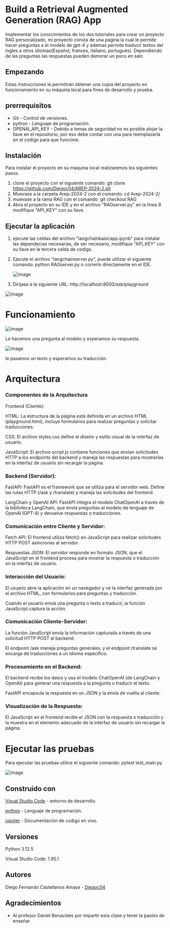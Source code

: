 # Build a Retrieval Augmented Generation (RAG) App
Implementar los conocimientos de los dos tutoriales para crear un proyecto RAG personalizado, mi proyecto consta de una pagina la cual le permite hacer preguntas a el modelo de gpt-4 y ademas permite traducir textos del ingles a otros idiomas(Español, frances, italiano, portugués). Dependiendo de las preguntas las respuestas pueden demorar un poco en salir.

## Empezando
Estas instrucciones le permitirán obtener una copia del proyecto en funcionamiento en su máquina local para fines de desarrollo y prueba.

## prerrequisitos
* Git - Control de versiones.
* python - Lenguaje de programación.
* OPENAI_API_KEY - Debido a temas de seguridad no es posible alojar la llave en el repositorio, por eso debe contar con una para reemplazarla en el codigo para que funcione.

## Instalación 
Para instalar el proyecto en su maquina local realizaremos los siguientes pasos.

1. clone el proyecto con el siguiente comando: git clone https://github.com/Diegoc04/AREP-2024-2.git
2. Muevase a la carpeta Arep-2024-2 con el comando: cd Arep-2024-2/
3. muevase a la rama RAG con el comando: git checkout RAG
4. Abra el proyecto en su IDE y en el archivo "RAGserver.py" en la linea 8 modifique "API_KEY" con su llave.

## Ejecutar la aplicación

1. ejecute las celdas del archivo "langchainbasicapp.ipynb" para instalar las dependecias necesarias, de ser necesario, modifique "API_KEY" con su llave en la tercera celda de codigo.

2. Ejecute el archivo "langchainserver.py", puede utilizar el siguiente comando: python RAGserver.py o correrlo directamente en el IDE.

   ![image](https://github.com/user-attachments/assets/8ab9ca07-0f2b-49cc-b1fd-a518c68b40cd)


3. Dirijase a la siguiente URL: http://localhost:8000/ask/playground

![image](https://github.com/user-attachments/assets/935972c7-9342-48e3-968c-d9a6b968021e)

# Funcionamiento

![image](https://github.com/user-attachments/assets/43e5941c-890e-4495-992d-803911948ca2)

Le hacemos una pregunta al modelo y esperamos su respuesta.

![image](https://github.com/user-attachments/assets/422c0d67-fc82-4efc-b299-e3d85c1232b8)

le pasamos un texto y esperamos su traducción.

# Arquitectura 

### Componentes de la Arquitectura

Frontend (Cliente):

HTML: La estructura de la página está definida en un archivo HTML (playground.html), incluye formularios para realizar preguntas y solicitar traducciones.

CSS: El archivo styles.css define el diseño y estilo visual de la interfaz de usuario.

JavaScript: El archivo script.js contiene funciones que envían solicitudes HTTP a los endpoints del backend y maneja las respuestas para mostrarlas en la interfaz de usuario sin recargar la página.

### Backend (Servidor):

FastAPI: FastAPI es el framework que se utiliza para el servidor web. Define las rutas HTTP (/ask y /translate) y maneja las solicitudes del frontend.

LangChain y OpenAI API: FastAPI integra el modelo ChatOpenAI a través de la biblioteca LangChain, que envía preguntas al modelo de lenguaje de OpenAI (GPT-4) y devuelve respuestas o traducciones.

### Comunicación entre Cliente y Servidor:

Fetch API: El frontend utiliza fetch() en JavaScript para realizar solicitudes HTTP POST asíncronas al servidor.

Respuestas JSON: El servidor responde en formato JSON, que el JavaScript en el frontend procesa para mostrar la respuesta o traducción en la interfaz de usuario.

### Interacción del Usuario:

El usuario abre la aplicación en un navegador y ve la interfaz generada por el archivo HTML, con formularios para preguntas y traducción.

Cuando el usuario envía una pregunta o texto a traducir, la función JavaScript captura la acción.

### Comunicación Cliente-Servidor:

La función JavaScript envía la información capturada a través de una solicitud HTTP POST al backend.

El endpoint /ask maneja preguntas generales, y el endpoint /translate se encarga de traducciones a un idioma específico.

### Procesamiento en el Backend:

El backend recibe los datos y usa el modelo ChatOpenAI (de LangChain y OpenAI) para generar una respuesta a la pregunta o traducir el texto.

FastAPI encapsula la respuesta en un JSON y la envía de vuelta al cliente.

### Visualización de la Respuesta:

El JavaScript en el frontend recibe el JSON con la respuesta o traducción y la muestra en el elemento adecuado de la interfaz de usuario sin recargar la página.

# Ejecutar las pruebas 

Para ejecutar las pruebas utilice el siguiente comando: pytest test_main.py

![image](https://github.com/user-attachments/assets/8389b5e0-a093-4872-9577-15259b83a8e1)

## Construido con
[Visual Studio Code]([https://netbeans.apache.org/front/main/download/nb22/](https://code.visualstudio.com/)) - entorno de desarrollo.

[python]([https://www.java.com/es/](https://www.python.org/)) - Lenguaje de programación.

[jupyter]([https://www.docker.com/](https://jupyter.org/)) - Documentación de codigo en vivo.

## Versiones 
Python 3.12.5

Visual Studio Code: 1.95.1

## Autores
Diego Fernando Castellanos Amaya - [Diegoc04](https://github.com/Diegoc04)

## Agradecimientos
* Al profesor Daniel Benavides por impartir esta clase y tener la pasión de enseñar.
